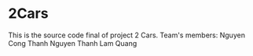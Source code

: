 # 2Cars
This is the source code final of project 2 Cars.
Team's members:
Nguyen Cong Thanh
Nguyen Thanh Lam Quang

